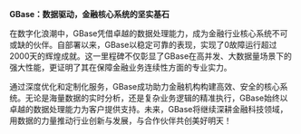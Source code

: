 **GBase：数据驱动，金融核心系统的坚实基石**

在数字化浪潮中，GBase凭借卓越的数据处理能力，成为金融行业核心系统不可或缺的伙伴。自部署以来，GBase以稳定可靠的表现，实现了0故障运行超过2000天的辉煌成就。这一里程碑不仅彰显了GBase在高并发、大数据量场景下的强大性能，更证明了其在保障金融业务连续性方面的专业实力。

通过深度优化和定制化服务，GBase成功助力金融机构构建高效、安全的核心系统。无论是海量数据的实时分析，还是复杂业务逻辑的精准执行，GBase始终以卓越的数据处理能力为客户提供支持。未来，GBase将继续深耕金融科技领域，用数据的力量推动行业创新与发展，与合作伙伴共创美好明天！